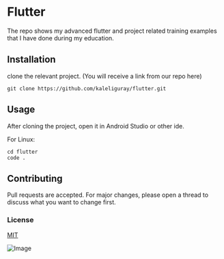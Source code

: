 # Flutter

The repo shows my advanced flutter and project related training examples that I have done during my education.



## Installation

clone the relevant project. (You will receive a link from our repo here)

` git clone https://github.com/kaleliguray/flutter.git `



## Usage

After cloning the project, open it in Android Studio or other ide.

For Linux:

```
cd flutter
code .
```



## Contributing

Pull requests are accepted. For major changes, please open a thread to discuss what you want to change first.



### License

[MIT]()

![Image](https://geyic.com/wp-content/uploads/2020/12/4j5oWq.png)
